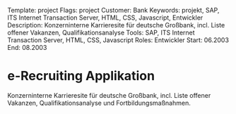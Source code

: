 Template: project
Flags: project
Customer: Bank
Keywords: projekt, SAP, ITS Internet Transaction Server, HTML, CSS, Javascript, Entwickler
Description: Konzerninterne Karrieresite für deutsche Großbank, incl. Liste offener Vakanzen, Qualifikationsanalyse
Tools: SAP, ITS Internet Transaction Server, HTML, CSS, Javascript
Roles: Entwickler
Start: 06.2003
End: 08.2003

# e-Recruiting Applikation

Konzerninterne Karrieresite für deutsche Großbank, incl. Liste offener Vakanzen, Qualifikationsanalyse und Fortbildungsmaßnahmen.


